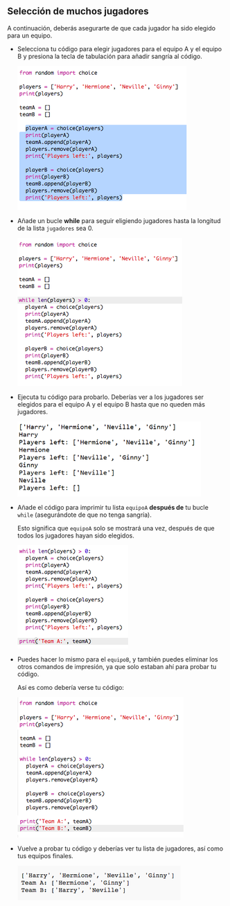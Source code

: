 ## Selección de muchos jugadores

A continuación, deberás asegurarte de que cada jugador ha sido elegido para un equipo.

+ Selecciona tu código para elegir jugadores para el equipo A y el equipo B y presiona la tecla de tabulación para añadir sangría al código.
    
    ![captura de pantalla](images/team-loop-tab.png)

+ Añade un bucle **while** para seguir eligiendo jugadores hasta la longitud de la lista `jugadores` sea 0.
    
    ![captura de pantalla](images/team-loop-while.png)

+ Ejecuta tu código para probarlo. Deberías ver a los jugadores ser elegidos para el equipo A y el equipo B hasta que no queden más jugadores.
    
    ![captura de pantalla](images/team-loop-test.png)

+ Añade el código para imprimir tu lista `equipoA` **después de** tu bucle `while` (asegurándote de que no tenga sangría).
    
    Esto significa que `equipoA` solo se mostrará una vez, después de que todos los jugadores hayan sido elegidos.
    
    ![captura de pantalla](images/team-teamA-paste.png)

+ Puedes hacer lo mismo para el `equipoB`, y también puedes eliminar los otros comandos de impresión, ya que solo estaban ahí para probar tu código.
    
    Así es como debería verse tu código:
    
    ![captura de pantalla](images/team-loop-finished.png)

+ Vuelve a probar tu código y deberías ver tu lista de jugadores, así como tus equipos finales.
    
    ![captura de pantalla](images/team-loop-finished-test.png)
